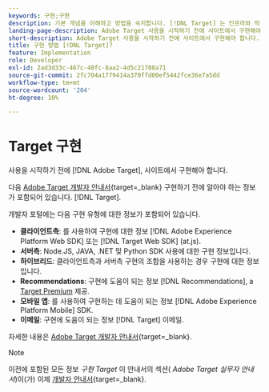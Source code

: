 ```yaml
---
keywords: 구현;구현
description: 기본 개념을 이해하고 방법을 숙지합니다. [!DNL Target] 는 인프라와 작동 및 통합되며 방문자를 추적하는 방법을 이해합니다.
landing-page-description: Adobe Target 사용을 시작하기 전에 사이트에서 구현해야 합니다.
short-description: Adobe Target 사용을 시작하기 전에 사이트에서 구현해야 합니다.
title: 구현 방법 [!DNL Target]?
feature: Implementation
role: Developer
exl-id: 2ad3d33c-467c-48fc-8aa2-4d5c21708a71
source-git-commit: 2fc704a1779414a370ffd00ef5442fce36e7a5dd
workflow-type: tm+mt
source-wordcount: '204'
ht-degree: 10%

---
```


# Target 구현

사용을 시작하기 전에 [!DNL Adobe Target], 사이트에서 구현해야 합니다.

다음 [Adobe Target 개발자 안내서](https://experienceleague.adobe.com/docs/target-dev/developer/overview.html){target=_blank} 구현하기 전에 알아야 하는 정보가 포함되어 있습니다. [!DNL Target].

개발자 포털에는 다음 구현 유형에 대한 정보가 포함되어 있습니다.

* **클라이언트측**: 를 사용하여 구현에 대한 정보 [!DNL Adobe Experience Platform Web SDK] 또는 [!DNL Target Web SDK] (at.js).
* **서버측**: Node.JS, JAVA, .NET 및 Python SDK 사용에 대한 구현 정보입니다.
* **하이브리드**: 클라이언트측과 서버측 구현의 조합을 사용하는 경우 구현에 대한 정보입니다.
* **Recommendations**: 구현에 도움이 되는 정보 [!DNL Recommendations], a [Target Premium](/help/main/c-intro/intro.md#premium) 제공.
* **모바일 앱**: 를 사용하여 구현하는 데 도움이 되는 정보 [!DNL Adobe Experience Platform Mobile] SDK.
* **이메일**: 구현에 도움이 되는 정보 [!DNL Target] 이메일.

자세한 내용은 [Adobe Target 개발자 안내서](https://experienceleague.adobe.com/docs/target-dev/developer/overview.html){target=_blank}.

>[!NOTE]
>
>이전에 포함된 모든 정보 *구현 Target* 이 안내서의 섹션( *Adobe Target 실무자 안내서*)이(가) 이제 [개발자 안내서](https://experienceleague.adobe.com/docs/target-dev/developer/overview.html){target=_blank}.




